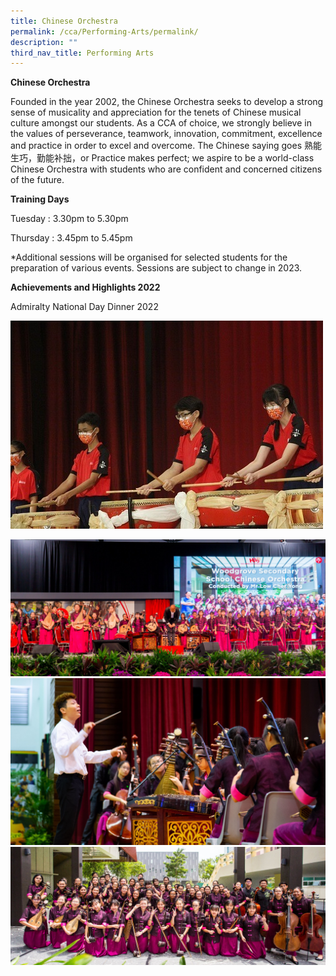 ```yaml
---
title: Chinese Orchestra
permalink: /cca/Performing-Arts/permalink/
description: ""
third_nav_title: Performing Arts
---
```

**Chinese Orchestra**

Founded in the year 2002, the Chinese Orchestra seeks to develop a strong sense of musicality and appreciation for the tenets of Chinese musical culture amongst our students. As a CCA of choice, we strongly believe in the values of perseverance, teamwork, innovation, commitment, excellence and practice in order to excel and overcome. The Chinese saying goes 熟能生巧，勤能补拙，or Practice makes perfect; we aspire to be a world-class Chinese Orchestra with students who are confident and concerned citizens of the future.

**Training Days**

Tuesday : 3.30pm to 5.30pm

Thursday : 3.45pm to 5.45pm

*Additional sessions will be organised for selected students for the preparation of various events. Sessions are subject to change in 2023.

**Achievements and Highlights 2022**

Admiralty National Day Dinner 2022

![](/images/CNY%20Pic%201.jpeg)

![](/images/CCAs/Chinese%20Orchestra/Chinese%20Orchestra%201.png)![](/images/CCAs/Chinese%20Orchestra/Chinese%20Orchestra%202.png)![](/images/CCAs/Chinese%20Orchestra/Chinese%20Orchestra%203%20png.png)